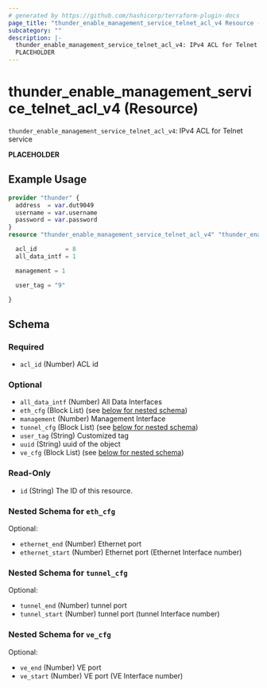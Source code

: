 ```yaml
---
# generated by https://github.com/hashicorp/terraform-plugin-docs
page_title: "thunder_enable_management_service_telnet_acl_v4 Resource - terraform-provider-thunder"
subcategory: ""
description: |-
  thunder_enable_management_service_telnet_acl_v4: IPv4 ACL for Telnet service
  PLACEHOLDER
---
```


# thunder_enable_management_service_telnet_acl_v4 (Resource)

`thunder_enable_management_service_telnet_acl_v4`: IPv4 ACL for Telnet service

__PLACEHOLDER__

## Example Usage

```terraform
provider "thunder" {
  address  = var.dut9049
  username = var.username
  password = var.password
}
resource "thunder_enable_management_service_telnet_acl_v4" "thunder_enable_management_service_telnet_acl_v4" {

  acl_id        = 8
  all_data_intf = 1

  management = 1

  user_tag = "9"

}
```

<!-- schema generated by tfplugindocs -->
## Schema

### Required

- `acl_id` (Number) ACL id

### Optional

- `all_data_intf` (Number) All Data Interfaces
- `eth_cfg` (Block List) (see [below for nested schema](#nestedblock--eth_cfg))
- `management` (Number) Management Interface
- `tunnel_cfg` (Block List) (see [below for nested schema](#nestedblock--tunnel_cfg))
- `user_tag` (String) Customized tag
- `uuid` (String) uuid of the object
- `ve_cfg` (Block List) (see [below for nested schema](#nestedblock--ve_cfg))

### Read-Only

- `id` (String) The ID of this resource.

<a id="nestedblock--eth_cfg"></a>
### Nested Schema for `eth_cfg`

Optional:

- `ethernet_end` (Number) Ethernet port
- `ethernet_start` (Number) Ethernet port (Ethernet Interface number)


<a id="nestedblock--tunnel_cfg"></a>
### Nested Schema for `tunnel_cfg`

Optional:

- `tunnel_end` (Number) tunnel port
- `tunnel_start` (Number) tunnel port (tunnel Interface number)


<a id="nestedblock--ve_cfg"></a>
### Nested Schema for `ve_cfg`

Optional:

- `ve_end` (Number) VE port
- `ve_start` (Number) VE port (VE Interface number)


